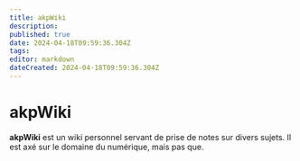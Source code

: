 ```yaml
---
title: akpWiki
description: 
published: true
date: 2024-04-18T09:59:36.304Z
tags: 
editor: markdown
dateCreated: 2024-04-18T09:59:36.304Z
---
```


# akpWiki

**akpWiki** est un wiki personnel servant de prise de notes sur divers sujets. Il est axé sur le domaine du numérique, mais pas que.
